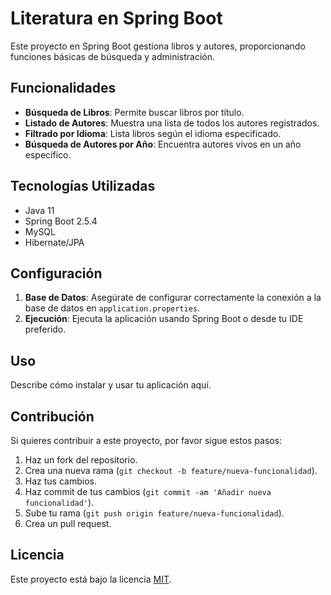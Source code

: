 # Literatura en Spring Boot

Este proyecto en Spring Boot gestiona libros y autores, proporcionando funciones básicas de búsqueda y administración.

## Funcionalidades

- **Búsqueda de Libros**: Permite buscar libros por título.
- **Listado de Autores**: Muestra una lista de todos los autores registrados.
- **Filtrado por Idioma**: Lista libros según el idioma especificado.
- **Búsqueda de Autores por Año**: Encuentra autores vivos en un año específico.

## Tecnologías Utilizadas

- Java 11
- Spring Boot 2.5.4
- MySQL
- Hibernate/JPA

## Configuración

1. **Base de Datos**: Asegúrate de configurar correctamente la conexión a la base de datos en `application.properties`.
2. **Ejecución**: Ejecuta la aplicación usando Spring Boot o desde tu IDE preferido.

## Uso

Describe cómo instalar y usar tu aplicación aquí.

## Contribución

Si quieres contribuir a este proyecto, por favor sigue estos pasos:

1. Haz un fork del repositorio.
2. Crea una nueva rama (`git checkout -b feature/nueva-funcionalidad`).
3. Haz tus cambios.
4. Haz commit de tus cambios (`git commit -am 'Añadir nueva funcionalidad'`).
5. Sube tu rama (`git push origin feature/nueva-funcionalidad`).
6. Crea un pull request.

## Licencia

Este proyecto está bajo la licencia [MIT](https://opensource.org/licenses/MIT).
